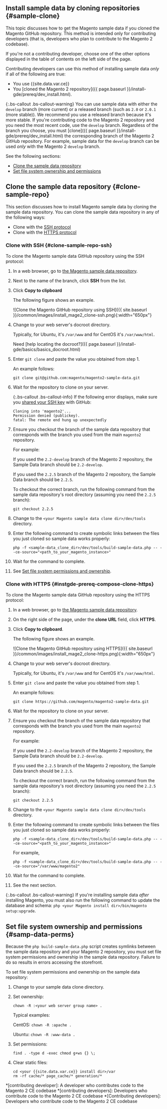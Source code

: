

## Install sample data by cloning repositories   {#sample-clone}

This topic discusses how to get the Magento sample data if you cloned the Magento GitHub repository. This method is intended only for contributing developers (that is, developers who plan to contribute to the Magento 2 codebase).

If you're not a contributing developer, choose one of the other options displayed in the table of contents on the left side of the page.

Contributing developers can use this method of installing sample data *only* if all of the following are true:

*   You use {{site.data.var.ce}}
*   You [cloned the Magento 2 repository]({{ page.baseurl }}/install-gde/prereq/dev_install.html).

{:.bs-callout .bs-callout-warning}
You can use sample data with either the `develop` branch (more current) or a released branch (such as `2.0` or `2.0.1` (more stable)). We recommend you use a released branch because it's more stable. If you're contributing code to the Magento 2 repository and you need the most recent code, use the `develop` branch. Regardless of the branch you choose, you must [clone]({{ page.baseurl }}/install-gde/prereq/dev_install.html) the corresponding branch of the Magento 2 GitHub repository. For example, sample data for the `develop` branch can be used *only* with the Magento 2 `develop` branch.

See the following sections:

*   [Clone the sample data repository](#clone-sample-repo)
*   [Set file system ownership and permissions](#samp-data-perms)

## Clone the sample data repository {#clone-sample-repo}

This section discusses how to install Magento sample data by cloning the sample data repository. You can clone the sample data repository in any of the following ways:

*   Clone with the [SSH protocol](#clone-sample-repo-ssh)
*   Clone with the [HTTPS protocol](#instgde-prereq-compose-clone-https)

### Clone with SSH {#clone-sample-repo-ssh}

To clone the Magento sample data GitHub repository using the SSH protocol:

1.  In a web browser, go to [the Magento sample data repository](https://github.com/magento/magento2-sample-data).
2.  Next to the name of the branch, click **SSH** from the list.
3.  Click **Copy to clipboard**

    The following figure shows an example.

    ![Clone the Magento GitHub repository using SSH]({{ site.baseurl }}/common/images/install_mage2_clone-ssh.png){:width="650px"}
4.  Change to your web server's docroot directory.

    Typically, for Ubuntu, it's `/var/www` and for CentOS it's `/var/www/html`.

    Need [help locating the docroot?]({{ page.baseurl }}/install-gde/basics/basics_docroot.html)
5.  Enter `git clone` and paste the value you obtained from step 1.

    An example follows:

        git clone git@github.com:magento/magento2-sample-data.git
6.  Wait for the repository to clone on your server.

    {:.bs-callout .bs-callout-info}
    If the following error displays, make sure you [shared your SSH key](https://help.github.com/articles/generating-ssh-keys/) with GitHub:<br>
    ```
    Cloning into 'magento2'...
    Permission denied (publickey).
    fatal: The remote end hung up unexpectedly
    ````
7.  Ensure you checkout the branch of the sample data repository that corresponds with the branch you used from the main `magento2` repository.

    For example:

    If you used the `2.2-develop` branch of the Magento 2 repository, the Sample Data branch should be `2.2-develop`.

    If you used the `2.2.5` branch of the Magento 2 repository, the Sample Data branch should be `2.2.5`.

    To checkout the correct branch, run the following command from the sample data repository's root directory (assuming you need the `2.2.5` branch):

        git checkout 2.2.5
7.  Change to the `<your Magento sample data clone dir>/dev/tools` directory.
8.  Enter the following command to create symbolic links between the files you just cloned so sample data works properly:

        php -f <sample-data_clone_dir>/dev/tools/build-sample-data.php -- --ce-source="<path_to_your_magento_instance>"
9.  Wait for the command to complete.

10. See [Set file system permissions and ownership](#samp-data-perms).

### Clone with HTTPS {#instgde-prereq-compose-clone-https}

To clone the Magento sample data GitHub repository using the HTTPS protocol:

1.  In a web browser, go to [the Magento sample data repository](https://github.com/magento/magento2-sample-data).
2.  On the right side of the page, under the **clone URL** field, click **HTTPS**.
3.  Click **Copy to clipboard**.

    The following figure shows an example.

    ![Clone the Magento GitHub repository using HTTPS]({{ site.baseurl }}/common/images/install_mage2_clone-https.png){:width="650px"}
2.  Change to your web server's docroot directory.

    Typically, for Ubuntu, it's `/var/www` and for CentOS it's `/var/www/html`.
3.  Enter `git clone` and paste the value you obtained from step 1.

    An example follows:

        git clone https://github.com/magento/magento2-sample-data.git
4.  Wait for the repository to clone on your server.
7.  Ensure you checkout the branch of the sample data repository that corresponds with the branch you used from the main `magento2` repository.

    For example:

    If you used the `2.2-develop` branch of the Magento 2 repository, the Sample Data branch should be `2.2-develop`.

    If you used the `2.2.5` branch of the Magento 2 repository, the Sample Data branch should be `2.2.5`.

    To checkout the correct branch, run the following command from the sample data repository's root directory (assuming you need the `2.2.5` branch):

        git checkout 2.2.5
5.  Change to the `<your Magento sample data clone dir>/dev/tools` directory.
8.  Enter the following command to create symbolic links between the files you just cloned so sample data works properly:

        php -f <sample-data_clone_dir>/dev/tools/build-sample-data.php -- --ce-source="<path_to_your_magento_instance>"

    For example,

        php -f <sample-data_clone_dir>/dev/tools/build-sample-data.php -- --ce-source="/var/www/magento2"

7.  Wait for the command to complete.
8.  See the next section.

{:.bs-callout .bs-callout-warning}
If you're installing sample data _after_ installing Magento, you must also run the following command to update the database and schema: `php <your Magento install dir>/bin/magento setup:upgrade`.

## Set file system ownership and permissions {#samp-data-perms}

Because the `php build-sample-data.php` script creates symlinks between the sample data repository and your Magento 2 repository, you must set file system permissions and ownership in the sample data repository. Failure to do so results in errors accessing the storefront.

To set file system permissions and ownership on the sample data repository:

1.  Change to your sample data clone directory.
2.  Set ownership:

        chown -R :<your web server group name> .

    Typical examples:

    CentOS: `chown -R :apache .`

    Ubuntu: `chown -R :www-data .`

3.  Set permissions:

        find . -type d -exec chmod g+ws {} \;
3.  Clear static files:

        cd <your {{site.data.var.ce}} install dir>/var
        rm -rf cache/* page_cache/* generation/*

<!-- ABBREVIATIONS -->

*[contributing developer]: A developer who contributes code to the Magento 2 CE codebase
*[contributing developers]: Developers who contribute code to the Magento 2 CE codebase
*[Contributing developers]: Developers who contribute code to the Magento 2 CE codebase
